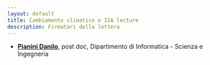 ```yaml
---
layout: default
title: Cambiamento climatico e ISA lecture
description: Firmatari della lettera
---
```


* [**Pianini Danilo**](https://www.unibo.it/sitoweb/danilo.pianini/), post doc, Dipartimento di Informatica - Scienza e Ingegneria
